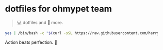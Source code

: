 # dotfiles for ohmypet team

> 💻 dotfiles and 🚀 more.

```sh
yes | /bin/bash -c "$(curl -sSL https://raw.githubusercontent.com/harrytran103/dotohmypet/main/install.sh)"
```

<!-- INSPIRATIONAL_QUOTE_START -->
Action beats perfection.
🐯
<!-- INSPIRATIONAL_QUOTE_END -->
